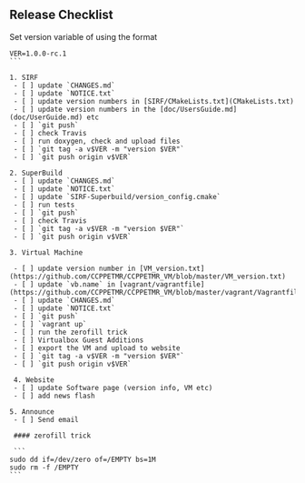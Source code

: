 ## Release Checklist
Set version variable of using the format
````
VER=1.0.0-rc.1
```

1. SIRF
 - [ ] update `CHANGES.md`
 - [ ] update `NOTICE.txt`
 - [ ] update version numbers in [SIRF/CMakeLists.txt](CMakeLists.txt)
 - [ ] update version numbers in the [doc/UsersGuide.md](doc/UserGuide.md) etc
 - [ ] `git push`
 - [ ] check Travis
 - [ ] run doxygen, check and upload files
 - [ ] `git tag -a v$VER -m "version $VER"`
 - [ ] `git push origin v$VER`
 
2. SuperBuild
 - [ ] update `CHANGES.md`
 - [ ] update `NOTICE.txt`
 - [ ] update `SIRF-Superbuild/version_config.cmake`
 - [ ] run tests
 - [ ] `git push`
 - [ ] check Travis
 - [ ] `git tag -a v$VER -m "version $VER"`
 - [ ] `git push origin v$VER`

3. Virtual Machine

 - [ ] update version number in [VM_version.txt](https://github.com/CCPPETMR/CCPPETMR_VM/blob/master/VM_version.txt)
 - [ ] update `vb.name` in [vagrant/vagrantfile](https://github.com/CCPPETMR/CCPPETMR_VM/blob/master/vagrant/Vagrantfile)
 - [ ] update `CHANGES.md`
 - [ ] update `NOTICE.txt`
 - [ ] `git push`
 - [ ] `vagrant up`
 - [ ] run the zerofill trick
 - [ ] Virtualbox Guest Additions
 - [ ] export the VM and upload to website
 - [ ] `git tag -a v$VER -m "version $VER"`
 - [ ] `git push origin v$VER`
 
 4. Website
 - [ ] update Software page (version info, VM etc)
 - [ ] add news flash

5. Announce
 - [ ] Send email

 #### zerofill trick
 
 ```
sudo dd if=/dev/zero of=/EMPTY bs=1M
sudo rm -f /EMPTY
```

